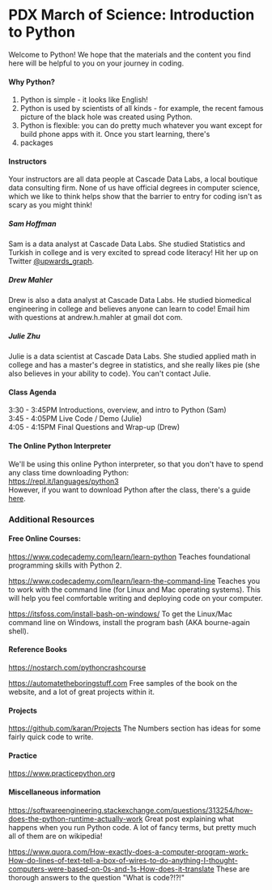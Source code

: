 # PDX March of Science: Introduction to Python

Welcome to Python! We hope that the materials and the content you find here
will be helpful to you on your journey in coding. 

#### Why Python?
1. Python is simple - it looks like English! 
2. Python is used by scientists of all kinds - for example, the recent famous picture of the black hole was created using Python. 
3. Python is flexible: you can do pretty much whatever you want except for build phone apps with it. Once you start learning, there's 
4. packages

#### Instructors
Your instructors are all data people at Cascade Data Labs, a local boutique data consulting firm. None of us have official degrees in computer science, which we like to think helps show that the barrier to entry for coding isn't as scary as you might think!

##### Sam Hoffman 
Sam is a data analyst at Cascade Data Labs. She studied Statistics and Turkish in college and is very excited to spread code literacy! Hit her up on Twitter [@upwards_graph](https://twitter.com/upwards_graph).

##### Drew Mahler
Drew is also a data analyst at Cascade Data Labs. He studied biomedical engineering in college and believes anyone can learn to code! Email him with questions at andrew.h.mahler at gmail dot com. 

##### Julie Zhu
Julie is a data scientist at Cascade Data Labs. She studied applied math in college and has a master's degree in statistics, and she really likes pie (she also believes in your ability to code). You can't contact Julie. 

#### Class Agenda
3:30 - 3:45PM Introductions, overview, and intro to Python (Sam) <br>
3:45 - 4:05PM Live Code / Demo (Julie) <br>
4:05 - 4:15PM Final Questions and Wrap-up (Drew) <br>

#### The Online Python Interpreter
We'll be using this online Python interpreter, so that you don't have to spend any class time downloading Python: <br>
https://repl.it/languages/python3 <br>
However, if you want to download Python after the class, there's a guide [here](https://wiki.python.org/moin/BeginnersGuide/Download).

### Additional Resources

#### Free Online Courses:
https://www.codecademy.com/learn/learn-python
Teaches foundational programming skills with Python 2.

https://www.codecademy.com/learn/learn-the-command-line
Teaches you to work with the command line (for Linux and Mac operating systems). This will help you feel comfortable writing and deploying code on your computer. 

https://itsfoss.com/install-bash-on-windows/
To get the Linux/Mac command line on Windows, install the program bash (AKA bourne-again shell).


#### Reference Books
https://nostarch.com/pythoncrashcourse

https://automatetheboringstuff.com
Free samples of the book on the website, and a lot of great projects within it.

#### Projects
https://github.com/karan/Projects
The Numbers section has ideas for some fairly quick code to write.

#### Practice
https://www.practicepython.org

#### Miscellaneous information
https://softwareengineering.stackexchange.com/questions/313254/how-does-the-python-runtime-actually-work
Great post explaining what happens when you run Python code. A lot of fancy terms, but pretty much all of them are on wikipedia!

https://www.quora.com/How-exactly-does-a-computer-program-work-How-do-lines-of-text-tell-a-box-of-wires-to-do-anything-I-thought-computers-were-based-on-0s-and-1s-How-does-it-translate
These are thorough answers to the question "What is code?!?!"
